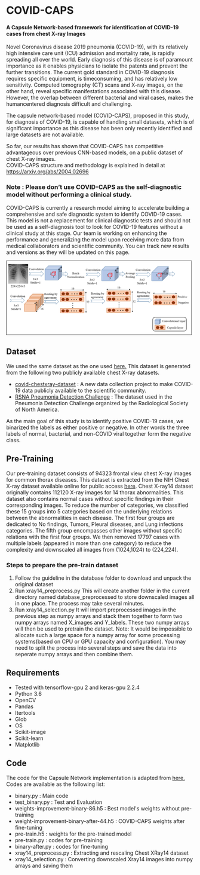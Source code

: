 # COVID-CAPS
<h4> A Capsule Network-based framework for identification of  COVID-19 cases from chest X-ray Images </h4>

Novel Coronavirus disease 2019 pneumonia (COVID-19), with its relatively high intensive care unit (ICU) admission and mortality
rate, is rapidly spreading all over the world. Early diagnosis of this
disease is of paramount importance as it enables physicians to isolate
the patents and prevent the further transitions. The current gold standard
in COVID-19 diagnosis requires specific equipment, is timeconsuming,
and has relatively low sensitivity. Computed tomography
(CT) scans and X-ray images, on the other hand, reveal specific
manifestations associated with this disease. However, the overlap
between different bacterial and viral cases, makes the humancentered
diagnosis difficult and challenging.

The capsule network-based model (COVID-CAPS), proposed in this
study, for diagnosis of COVID-19, is capable of handling small
datasets, which is of significant importance as this disease has been
only recently identified and large datasets are not available.

So far, our results has shown that COVID-CAPS has competitive advantageous over
previous CNN-based models, on a public dataset of chest X-ray images. <br> 
COVID-CAPS structure and methodology is explained in detail at <a href="https://arxiv.org/abs/2004.02696">https://arxiv.org/abs/2004.02696</a> 

<h3>Note : Please don’t use COVID-CAPS as the self-diagnostic model without performing a clinical study.</h3>
  COVID-CAPS is currently a research model aiming to accelerate building a comprehensive and safe diagnostic system to identify COVID-19 cases. This model is not a replacement for clinical diagnostic tests and should not be used as a self-diagnosis tool to look for COVID-19 features without a clinical study at this stage. Our team is working on enhancing the performance and generalizing the model upon receiving more data from medical collaborators and scientific community. You can track new results and versions as they will be updated on this page.<br>

![Roadmap](CapsNet/model.png)

## Dataset
We used the same dataset as the one used <a href="https://github.com/lindawangg/COVID-Net">here.</a>
This dataset is generated from the following two publicly available chest
X-ray datasets.
* <a href="https://github.com/ieee8023/covid-chestxray-dataset">covid-chestxray-dataset</a> : A new data collection project to make COVID-19 data publicly available to the scientific community.
* <a href="https://www.kaggle.com/c/rsna-pneumonia-detection-challenge">RSNA Pneumonia Detection Challenge</a> : The dataset used in the Pneumonia Detection Challenge organized by the Radiological Society of North America.

As the main goal of this study is to identify
positive COVID-19 cases, we binarized the labels as either positive
or negative. In other words the three labels of normal, bacterial, and
non-COVID viral together form the negative class.

## Pre-Training
Our pre-training dataset consists of 94323 frontal view chest X-ray images for common thorax diseases. This dataset is extracted from the NIH Chest X-ray dataset available online for public access <a href="https://nihcc.app.box.com/v/ChestXray-NIHCC/folder/36938765345">here</a>. Chest X-ray14 dataset originally contains 112120 X-ray images for 14 thorax abnormalities. This dataset also contains normal cases without specific findings in their corresponding images.
To reduce the number of categories, we classified these 15 groups into 5 categories based on the underlying relations between the abnormalities in each disease. The first four groups are dedicated to No findings, Tumors, Pleural diseases, and Lung infections categories. The fifth group encompasses other images without specific relations with the first four groups.
We then removed 17797 cases with multiple labels (appeared in more than one category) to reduce the complexity and downscaled all images from (1024,1024) to (224,224).

### Steps to prepare the pre-train dataset
1. Follow the guideline in the database folder to download and unpack the original dataset
2. Run xray14_preprocess.py
This will create another folder in the current directory named database_preprocessed to store downscaled images all in one place. The process may take several minutes.
3. Run xray14_selection.py
It will import preprocessed images in the previous step as numpy arrays and stack them together to form two numpy arrays named X_images and Y_labels. These two numpy arrays will then be used to pretrain the dataset.
Note: It would be impossible to allocate such a large space for a numpy array for some processing systems(based on CPU or GPU capacity and configuration). You may need to split the process into several steps and save the data into seperate numpy arrays and then combine them.


## Requirements
* Tested with tensorflow-gpu 2 and keras-gpu 2.2.4
* Python 3.6
* OpenCV
* Pandas
* Itertools
* Glob
* OS
* Scikit-image
* Scikit-learn
* Matplotlib

## Code
The code for the Capsule Network implementation is adapted from <a href="https://keras.io/examples/cifar10_cnn_capsule/">here.</a>
Codes are available as the following list:
* binary.py : Main code
* test_binary.py : Test and Evaluation
* weights-improvement-binary-86.h5 : Best model's weights without pre-training
* weight-improvement-binary-after-44.h5 : COVID-CAPS weights after fine-tuning
* pre-train.h5 : weights for the pre-trained model
* pre-train.py : codes for pre-training
* binary-after.py : codes for fine-tuning
* xray14_preprocess.py : Extracting and rescaling Chest XRay14 dataset
* xray14_selection.py : Converting downscaled Xray14 images into numpy arrays and saving them
